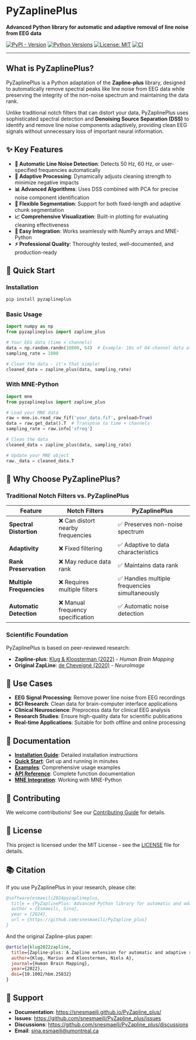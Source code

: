 # PyZaplinePlus

**Advanced Python library for automatic and adaptive removal of line noise from EEG data**

[![PyPI - Version](https://img.shields.io/pypi/v/pyzaplineplus.svg)](https://pypi.org/project/pyzaplineplus/)
[![Python Versions](https://img.shields.io/pypi/pyversions/pyzaplineplus.svg)](https://pypi.org/project/pyzaplineplus/)
[![License: MIT](https://img.shields.io/badge/License-MIT-blue.svg)](about/license.md)
[![CI](https://github.com/snesmaeili/PyZapline_plus/actions/workflows/ci.yml/badge.svg)](https://github.com/snesmaeili/PyZapline_plus/actions)

---

## What is PyZaplinePlus?

PyZaplinePlus is a Python adaptation of the **Zapline-plus** library, designed to automatically remove spectral peaks like line noise from EEG data while preserving the integrity of the non-noise spectrum and maintaining the data rank. 

Unlike traditional notch filters that can distort your data, PyZaplinePlus uses sophisticated spectral detection and **Denoising Source Separation (DSS)** to identify and remove line noise components adaptively, providing clean EEG signals without unnecessary loss of important neural information.

## ✨ Key Features

- **🎯 Automatic Line Noise Detection**: Detects 50 Hz, 60 Hz, or user-specified frequencies automatically
- **🧠 Adaptive Processing**: Dynamically adjusts cleaning strength to minimize negative impacts
- **📊 Advanced Algorithms**: Uses DSS combined with PCA for precise noise component identification
- **🔧 Flexible Segmentation**: Support for both fixed-length and adaptive chunk segmentation
- **📈 Comprehensive Visualization**: Built-in plotting for evaluating cleaning effectiveness
- **🐍 Easy Integration**: Works seamlessly with NumPy arrays and MNE-Python
- **⚡ Professional Quality**: Thoroughly tested, well-documented, and production-ready

## 🚀 Quick Start

### Installation

```bash
pip install pyzaplineplus
```

### Basic Usage

```python
import numpy as np
from pyzaplineplus import zapline_plus

# Your EEG data (time × channels)
data = np.random.randn(10000, 64)  # Example: 10s of 64-channel data at 1000 Hz
sampling_rate = 1000

# Clean the data - it's that simple!
cleaned_data = zapline_plus(data, sampling_rate)
```

### With MNE-Python

```python
import mne
from pyzaplineplus import zapline_plus

# Load your MNE data
raw = mne.io.read_raw_fif('your_data.fif', preload=True)
data = raw.get_data().T  # Transpose to time × channels
sampling_rate = raw.info['sfreq']

# Clean the data
cleaned_data = zapline_plus(data, sampling_rate)

# Update your MNE object
raw._data = cleaned_data.T
```

## 🎯 Why Choose PyZaplinePlus?

### Traditional Notch Filters vs. PyZaplinePlus

| Feature | Notch Filters | PyZaplinePlus |
|---------|---------------|---------------|
| **Spectral Distortion** | ❌ Can distort nearby frequencies | ✅ Preserves non-noise spectrum |
| **Adaptivity** | ❌ Fixed filtering | ✅ Adaptive to data characteristics |
| **Rank Preservation** | ❌ May reduce data rank | ✅ Maintains data rank |
| **Multiple Frequencies** | ❌ Requires multiple filters | ✅ Handles multiple frequencies simultaneously |
| **Automatic Detection** | ❌ Manual frequency specification | ✅ Automatic noise detection |

### Scientific Foundation

PyZaplinePlus is based on peer-reviewed research:

- **Zapline-plus**: [Klug & Kloosterman (2022)](https://doi.org/10.1002/hbm.25832) - *Human Brain Mapping*
- **Original ZapLine**: [de Cheveigné (2020)](https://doi.org/10.1016/j.neuroimage.2019.116356) - *NeuroImage*

## 🔬 Use Cases

- **EEG Signal Processing**: Remove power line noise from EEG recordings
- **BCI Research**: Clean data for brain-computer interface applications  
- **Clinical Neuroscience**: Preprocess data for clinical EEG analysis
- **Research Studies**: Ensure high-quality data for scientific publications
- **Real-time Applications**: Suitable for both offline and online processing

## 📖 Documentation

- **[Installation Guide](user-guide/installation.md)**: Detailed installation instructions
- **[Quick Start](user-guide/quickstart.md)**: Get up and running in minutes
- **[Examples](user-guide/examples.md)**: Comprehensive usage examples
- **[API Reference](api/core.md)**: Complete function documentation
- **[MNE Integration](user-guide/mne-integration.md)**: Working with MNE-Python

## 🤝 Contributing

We welcome contributions! See our [Contributing Guide](developer-guide/contributing.md) for details.

## 📄 License

This project is licensed under the MIT License - see the [LICENSE](about/license.md) file for details.

## 📚 Citation

If you use PyZaplinePlus in your research, please cite:

```bibtex
@software{esmaeili2024pyzaplineplus,
  title = {PyZaplinePlus: Advanced Python library for automatic and adaptive removal of line noise from EEG data},
  author = {Esmaeili, Sina},
  year = {2024},
  url = {https://github.com/snesmaeili/PyZapline_plus}
}
```

And the original Zapline-plus paper:

```bibtex
@article{klug2022zapline,
  title={Zapline-plus: A Zapline extension for automatic and adaptive removal of frequency-specific noise artifacts in M/EEG},
  author={Klug, Marius and Kloosterman, Niels A},
  journal={Human Brain Mapping},
  year={2022},
  doi={10.1002/hbm.25832}
}
```

## 💬 Support

- **Documentation**: https://snesmaeili.github.io/PyZapline_plus/
- **Issues**: https://github.com/snesmaeili/PyZapline_plus/issues
- **Discussions**: https://github.com/snesmaeili/PyZapline_plus/discussions
- **Email**: [sina.esmaeili@umontreal.ca](mailto:sina.esmaeili@umontreal.ca)
